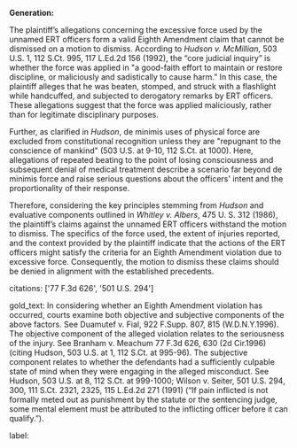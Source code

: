 **Generation:**

The plaintiff’s allegations concerning the excessive force used by the unnamed ERT officers form a valid Eighth Amendment claim that cannot be dismissed on a motion to dismiss. According to *Hudson v. McMillian*, 503 U.S. 1, 112 S.Ct. 995, 117 L.Ed.2d 156 (1992), the “core judicial inquiry” is whether the force was applied in "a good-faith effort to maintain or restore discipline, or maliciously and sadistically to cause harm.” In this case, the plaintiff alleges that he was beaten, stomped, and struck with a flashlight while handcuffed, and subjected to derogatory remarks by ERT officers. These allegations suggest that the force was applied maliciously, rather than for legitimate disciplinary purposes.

Further, as clarified in *Hudson*, de minimis uses of physical force are excluded from constitutional recognition unless they are "repugnant to the conscience of mankind" (503 U.S. at 9-10, 112 S.Ct. at 1000). Here, allegations of repeated beating to the point of losing consciousness and subsequent denial of medical treatment describe a scenario far beyond de minimis force and raise serious questions about the officers' intent and the proportionality of their response.

Therefore, considering the key principles stemming from *Hudson* and evaluative components outlined in *Whitley v. Albers*, 475 U. S. 312 (1986), the plaintiff’s claims against the unnamed ERT officers withstand the motion to dismiss. The specifics of the force used, the extent of injuries reported, and the context provided by the plaintiff indicate that the actions of the ERT officers might satisfy the criteria for an Eighth Amendment violation due to excessive force. Consequently, the motion to dismiss these claims should be denied in alignment with the established precedents.

citations: ['77 F.3d 626', '501 U.S. 294']

gold_text: In considering whether an Eighth Amendment violation has occurred, courts examine both objective and subjective components of the above factors. See Duamutef v. Fial, 922 F.Supp. 807, 815 (W.D.N.Y.1996). The objective component of the alleged violation relates to the seriousness of the injury. See Branham v. Meachum 77 F.3d 626, 630 (2d Cir.1996) (citing Hudson, 503 U.S. at 1, 112 S.Ct. at 995-96). The subjective component relates to whether the defendants had a sufficiently culpable state of mind when they were engaging in the alleged misconduct. See Hudson, 503 U.S. at 8, 112 S.Ct. at 999-1000; Wilson v. Seiter, 501 U.S. 294, 300, 111 S.Ct. 2321, 2325, 115 L.Ed.2d 271 (1991) (“If pain inflicted is not formally meted out as punishment by the statute or the sentencing judge, some mental element must be attributed to the inflicting officer before it can qualify.”).

label: 